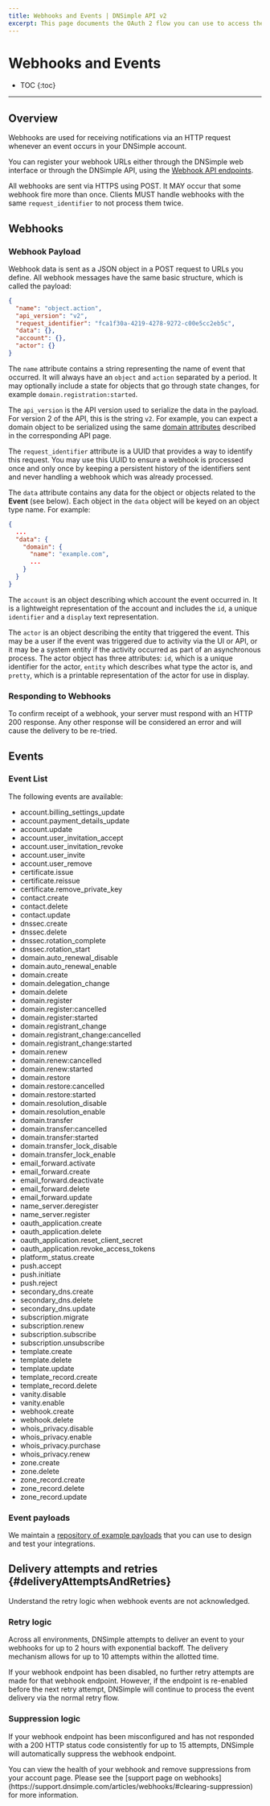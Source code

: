 ```yaml
---
title: Webhooks and Events | DNSimple API v2
excerpt: This page documents the OAuth 2 flow you can use to access the DNSimple API.
---
```


# Webhooks and Events

* TOC
{:toc}

---

## Overview

Webhooks are used for receiving notifications via an HTTP request whenever an event occurs in your DNSimple account.

You can register your webhook URLs either through the DNSimple web interface or through the DNSimple API, using the [Webhook API endpoints](/v2/webhooks/).

All webhooks are sent via HTTPS using POST. It MAY occur that some webhook fire more than once. Clients MUST handle webhooks with the same `request_identifier` to not process them twice.

## Webhooks

### Webhook Payload

Webhook data is sent as a JSON object in a POST request to URLs you define. All webhook messages have the same basic structure, which is called the payload:

~~~json
{
  "name": "object.action",
  "api_version": "v2",
  "request_identifier": "fca1f30a-4219-4278-9272-c00e5cc2eb5c",
  "data": {},
  "account": {},
  "actor": {}
}
~~~

The `name` attribute contains a string representing the name of event that occurred. It will always have an `object` and `action` separated by a period. It may optionally include a state for objects that go through state changes, for example `domain.registration:started`.

The `api_version` is the API version used to serialize the data in the payload. For version 2 of the API, this is the string `v2`. For example, you can expect a domain object to be serialized using the same [domain attributes](/v2/domains/#domain-attributes) described in the corresponding API page.

The `request_identifier` attribute is a UUID that provides a way to identify this request. You may use this UUID to ensure a webhook is processed once and only once by keeping a persistent history of the identifiers sent and never handling a webhook which was already processed.

The `data` attribute contains any data for the object or objects related to the **Event** (see below). Each object in the `data` object will be keyed on an object type name. For example:

~~~json
{
  ...
  "data": {
    "domain": {
      "name": "example.com",
      ...
    }
  }
}
~~~

The `account` is an object describing which account the event occurred in. It is a lightweight representation of the account and includes the `id`, a unique `identifier` and a `display` text representation.

The `actor` is an object describing the entity that triggered the event. This may be a user if the event was triggered due to activity via the UI or API, or it may be a system entity if the activity occurred as part of an asynchronous process. The actor object has three attributes: `id`, which is a unique identifier for the actor, `entity` which describes what type the actor is, and `pretty`, which is a printable representation of the actor for use in display.

### Responding to Webhooks

To confirm receipt of a webhook, your server must respond with an HTTP 200 response. Any other response will be considered an error and will cause the delivery to be re-tried.

## Events

### Event List

The following events are available:

* account.billing\_settings\_update
* account.payment\_details\_update
* account.update
* account.user\_invitation\_accept
* account.user\_invitation\_revoke
* account.user\_invite
* account.user\_remove
* certificate.issue
* certificate.reissue
* certificate.remove\_private\_key
* contact.create
* contact.delete
* contact.update
* dnssec.create
* dnssec.delete
* dnssec.rotation\_complete
* dnssec.rotation\_start
* domain.auto\_renewal\_disable
* domain.auto\_renewal\_enable
* domain.create
* domain.delegation\_change
* domain.delete
* domain.register
* domain.register:cancelled
* domain.register:started
* domain.registrant\_change
* domain.registrant\_change:cancelled
* domain.registrant\_change:started
* domain.renew
* domain.renew:cancelled
* domain.renew:started
* domain.restore
* domain.restore:cancelled
* domain.restore:started
* domain.resolution\_disable
* domain.resolution\_enable
* domain.transfer
* domain.transfer:cancelled
* domain.transfer:started
* domain.transfer\_lock\_disable
* domain.transfer\_lock\_enable
* email\_forward.activate
* email\_forward.create
* email\_forward.deactivate
* email\_forward.delete
* email\_forward.update
* name\_server.deregister
* name\_server.register
* oauth\_application.create
* oauth\_application.delete
* oauth\_application.reset\_client\_secret
* oauth\_application.revoke\_access\_tokens
* platform\_status.create
* push.accept
* push.initiate
* push.reject
* secondary\_dns.create
* secondary\_dns.delete
* secondary\_dns.update
* subscription.migrate
* subscription.renew
* subscription.subscribe
* subscription.unsubscribe
* template.create
* template.delete
* template.update
* template\_record.create
* template\_record.delete
* vanity.disable
* vanity.enable
* webhook.create
* webhook.delete
* whois\_privacy.disable
* whois\_privacy.enable
* whois\_privacy.purchase
* whois\_privacy.renew
* zone.create
* zone.delete
* zone\_record.create
* zone\_record.delete
* zone\_record.update

### Event payloads

We maintain a [repository of example payloads](https://github.com/dnsimple/dnsimple-developer/tree/master/fixtures/v2/webhooks) that you can use to design and test your integrations.

## Delivery attempts and retries {#deliveryAttemptsAndRetries}

Understand the retry logic when webhook events are not acknowledged.

### Retry logic

Across all environments, DNSimple attempts to deliver an event to your webhooks for up to 2 hours with exponential backoff. The delivery mechanism allows for up to 10 attempts within the allotted time.

If your webhook endpoint has been disabled, no further retry attempts are made for that webhook endpoint. However, if the endpoint is re-enabled before the next retry attempt, DNSimple will continue to process the event delivery via the normal retry flow.

### Suppression logic

If your webhook endpoint has been misconfigured and has not responded with a 200 HTTP status code consistently for up to 15 attempts, DNSimple will automatically suppress the webhook endpoint.

<note>
You can view the health of your webhook and remove suppressions from your account page.
Please see the [support page on webhooks](https://support.dnsimple.com/articles/webhooks/#clearing-suppression) for more information.
</note>
